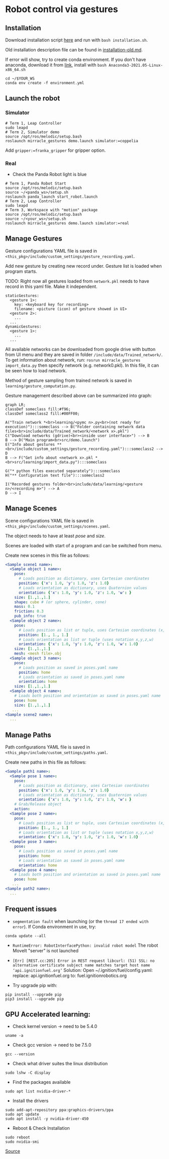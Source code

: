 # Robot control via gestures

## Installation

Download installation script [here](https://gitlab.ciirc.cvut.cz/imitrob/mirracle/mirracle_gestures/-/raw/master/installation.sh?inline=false) and run with `bash installation.sh`.

Old installation description file can be found in [installation-old.md](installation-old.md).

If error will show, try to create conda environment. If you don't have anaconda, download it from [link](https://repo.anaconda.com/archive/Anaconda3-2021.05-Linux-x86_64.sh), install with `bash Anaconda3-2021.05-Linux-x86_64.sh`

```
cd ~/$YOUR_WS
conda env create -f environment.yml
```



## Launch the robot

### Simulator

```
# Term 1, Leap Controller
sudo leapd
# Term 2, Simulator demo
source /opt/ros/melodic/setup.bash
roslaunch mirracle_gestures demo.launch simulator:=coppelia
```

Add `gripper:=franka_gripper` for gripper option.

### Real

- Check the Panda Robot light is blue
```
# Term 1, Panda Robot Start
source /opt/ros/melodic/setup.bash
source ~/<panda_ws>/setup.sh
roslaunch panda_launch start_robot.launch
# Term 2, Leap Controller
sudo leapd
# Term 3, Workspace with "motion" package
source /opt/ros/melodic/setup.bash
source ~/<your_ws>/setup.sh
roslaunch mirracle_gestures demo.launch simulator:=real
```

## Manage Gestures

Gesture configurations YAML file is saved in `<this_pkg>/include/custom_settings/gesture_recording.yaml`.

Add new gesture by creating new record under. Gesture list is loaded when program starts.

TODO: Right now all gestures loaded from `network.pkl` needs to have record in this yaml file. Make it independent.

```
staticGestures:
  <gesture 1>:
    key: <keyboard key for recording>
    filename: <picture (icon) of gesture showed in UI>
  <gesture 2>:
    ...
  ...
dynamicGestures:
  <gesture 1>:
    ...
  ...
```



All available networks can be downloaded from google drive with button from UI menu and they are saved in folder `/include/data/Trained_network/`.
To get information about network, run: `rosrun mirracle_gestures import_data.py` then specify network (e.g. network0.pkl). In this file, it can be seen how to load network.

Method of gesture sampling from trained network is saved in `learning/gesture_computation.py`.

Gesture management described above can be summarized into graph:
```mermaid
graph LR;
classDef someclass fill:#f96;
classDef someclass2 fill:#00FF00;

A("Train network *<br>learning/<pymc n>.py<br>(not ready for execution)"):::someclass --> B("Folder containing network data files<br>include/data/Trained_network/<network x>.pkl")
C("Download networks (gdrive)<br><inside user interface>") --> B
B --> D("Main program<br>src/demo.launch")
E("Info about gestures **<br>/include/custom_settings/gesture_recording.yaml"):::someclass2 --> D
B --> F("Get info about <network x>.pkl *<br>src/learning/import_data.py"):::someclass

G("* python files executed separately"):::someclass
H("** Configuration text file"):::someclass2

I("Recorded gestures folder<br>include/data/learning/<gesture n>/<recording m>") --> A
D --> I
```

## Manage Scenes

Scene configurations YAML file is saved in `<this_pkg>/include/custom_settings/scenes.yaml`.

The object needs to have at least _pose_ and _size_.

Scenes are loaded with start of a program and can be switched from menu.

Create new scenes in this file as follows:
```yaml
<Sample scene1 name>:
  <Sample object 1 name>:
    pose:
      # Loads position as dictionary, uses Cartesian coordinates
      position: {'x': 1.0, 'y': 1.0, 'z': 1.0}
      # Loads orientation as dictionary, uses Quaternion values
      orientation: {'x': 1.0, 'y': 1.0, 'z': 1.0, 'w': }
    size: [1.,1.,1.]
    shape: cube # (or sphere, cylinder, cone)
    mass: 0.1
    friction: 0.3
    pub_info: true
  <Sample object 2 name>:
    pose:
      # Loads position as list or tuple, uses Cartesian coordinates (x,y,z)
      position: [1., 1., 1.]
      # Loads orientation as list or tuple (uses notation x,y,z,w)
      orientation: {'x': 1.0, 'y': 1.0, 'z': 1.0, 'w': 1.0}
    size: [1.,1.,1.]
    mesh: <mesh file>.obj
  <Sample object 3 name>:
    pose:
      # Loads position as saved in poses.yaml name
      position: home
      # Loads orientation as saved in poses.yaml name
      orientation: home
    size: [1.,1.,1.]
  <Sample object 4 name>:
    # Loads both position and orientation as saved in poses.yaml name
    pose: home
    size: [1.,1.,1.]
   ...
<Sample scene2 name>:
  ...
```

## Manage Paths

Path configurations YAML file is saved in `<this_pkg>/include/custom_settings/paths.yaml`.

Create new paths in this file as follows:
```yaml
<Sample path1 name>:
  <Sample pose 1 name>:
    pose:
      # Loads position as dictionary, uses Cartesian coordinates
      position: {'x': 1.0, 'y': 1.0, 'z': 1.0}
      # Loads orientation as dictionary, uses Quaternion values
      orientation: {'x': 1.0, 'y': 1.0, 'z': 1.0, 'w': }
    # Grab/Release object
    action:
  <Sample pose 2 name>:
    pose:
      # Loads position as list or tuple, uses Cartesian coordinates (x,y,z)
      position: [1., 1., 1.]
      # Loads orientation as list or tuple (uses notation x,y,z,w)
      orientation: {'x': 1.0, 'y': 1.0, 'z': 1.0, 'w': 1.0}
  <Sample pose 3 name>:
    pose:
      # Loads position as saved in poses.yaml name
      position: home
      # Loads orientation as saved in poses.yaml name
      orientation: home
  <Sample pose 4 name>:
    # Loads both position and orientation as saved in poses.yaml name
    pose: home
   ...
<Sample path2 name>:
  ...
```

## Frequent issues
- `segmentation fault` when launching (or the `thread 17 ended with error`). If Conda environment in use, try:
```
conda update --all
```
- `RuntimeError: RobotInterfacePython: invalid robot model` The robot MoveIt "server" is not launched

- `[Err] [REST.cc:205] Error in REST request
libcurl: (51) SSL: no alternative certificate subject name matches target host name ‘api.ignitionfuel.org’`
Solution:
Open ~/.ignition/fuel/config.yaml:
replace: api.ignitionfuel.org
to: fuel.ignitionrobotics.org

- Try upgrade pip with:
```
pip install --upgrade pip
pip3 install --upgrade pip
```

## GPU Accelerated learning:
- Check kernel version -> need to be 5.4.0
```
uname -a
```
- Check gcc version -> need to be 7.5.0
```
gcc --version
```
- Check what driver suites the linux distribution
```
sudo lshw -C display
```
- Find the packages available
```
sudo apt list nvidia-driver-*
```
- Install the drivers
```
sudo add-apt-repository ppa:graphics-drivers/ppa
sudo apt update
sudo apt install -y nvidia-driver-450
```
- Reboot & Check Installation
```
sudo reboot
sudo nvidia-smi
```
[Source](https://medium.com/@sreenithyc21/nvidia-driver-installation-for-ubuntu-18-04-2020-2918be830d0f)
